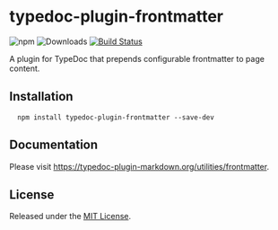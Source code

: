 # typedoc-plugin-frontmatter

![npm](https://img.shields.io/npm/v/typedoc-plugin-frontmatter%2Fnext?&logo=npm) ![Downloads](https://img.shields.io/npm/dm/typedoc-plugin-frontmatter) [![Build Status](https://github.com/tgreyuk/typedoc-plugin-markdown/actions/workflows/ci.yml/badge.svg?branch=next)](https://github.com/tgreyuk/typedoc-plugin-markdown/actions/workflows/ci.yml)

A plugin for TypeDoc that prepends configurable frontmatter to page content.

## Installation

```shell
  npm install typedoc-plugin-frontmatter --save-dev
  ```

## Documentation

Please visit https://typedoc-plugin-markdown.org/utilities/frontmatter.

## License

Released under the [MIT License](./LICENSE).